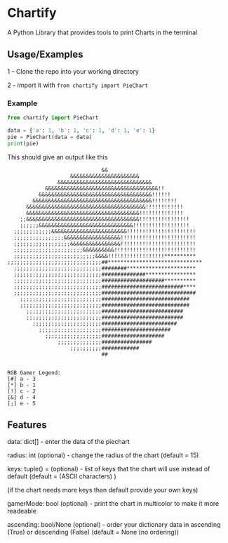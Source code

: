 
# Chartify

A Python Library that provides tools to print Charts in the terminal

## Usage/Examples

1 - Clone the repo into your working directory

2 - import it with `from chartify import PieChart`

### Example

```python
from chartify import PieChart

data = {'a': 1, 'b': 1, 'c': 1, 'd': 1, 'e': 1}
pie = PieChart(data = data)
print(pie)

```

This should give an output like this

```
                              &&                              
                    &&&&&&&&&&&&&&&&&&&&&&                    
                &&&&&&&&&&&&&&&&&&&&&&&&&&&&&&                
            &&&&&&&&&&&&&&&&&&&&&&&&&&&&&&&&&&&&!!            
          &&&&&&&&&&&&&&&&&&&&&&&&&&&&&&&&&&&&!!!!!!          
        &&&&&&&&&&&&&&&&&&&&&&&&&&&&&&&&&&&&&&!!!!!!!!        
      &&&&&&&&&&&&&&&&&&&&&&&&&&&&&&&&&&&&&&!!!!!!!!!!!!      
      &&&&&&&&&&&&&&&&&&&&&&&&&&&&&&&&&&&&!!!!!!!!!!!!!!      
    ;;&&&&&&&&&&&&&&&&&&&&&&&&&&&&&&&&&&&&!!!!!!!!!!!!!!!!    
    ;;;;;;&&&&&&&&&&&&&&&&&&&&&&&&&&&&&&!!!!!!!!!!!!!!!!!!    
  ;;;;;;;;;;;;&&&&&&&&&&&&&&&&&&&&&&&&!!!!!!!!!!!!!!!!!!!!!!  
  ;;;;;;;;;;;;;;;;&&&&&&&&&&&&&&&&&&!!!!!!!!!!!!!!!!!!!!!!!!  
  ;;;;;;;;;;;;;;;;;;&&&&&&&&&&&&&&&&!!!!!!!!!!!!!!!!!!!!!!!!  
  ;;;;;;;;;;;;;;;;;;;;;;&&&&&&&&&&!!!!!!!!!!!!!!!!!!!!!!!!!!  
  ;;;;;;;;;;;;;;;;;;;;;;;;;;&&&&!!!!!!!!!!!!!!!!!!**********  
;;;;;;;;;;;;;;;;;;;;;;;;;;;;;;##******************************
  ;;;;;;;;;;;;;;;;;;;;;;;;;;;;########**********************  
  ;;;;;;;;;;;;;;;;;;;;;;;;;;;;##############****************  
  ;;;;;;;;;;;;;;;;;;;;;;;;;;;;####################**********  
  ;;;;;;;;;;;;;;;;;;;;;;;;;;;;##########################****  
  ;;;;;;;;;;;;;;;;;;;;;;;;;;;;##############################  
    ;;;;;;;;;;;;;;;;;;;;;;;;;;############################    
    ;;;;;;;;;;;;;;;;;;;;;;;;;;############################    
      ;;;;;;;;;;;;;;;;;;;;;;;;##########################      
      ;;;;;;;;;;;;;;;;;;;;;;;;##########################      
        ;;;;;;;;;;;;;;;;;;;;;;########################        
          ;;;;;;;;;;;;;;;;;;;;######################          
            ;;;;;;;;;;;;;;;;;;####################            
                ;;;;;;;;;;;;;;################                
                    ;;;;;;;;;;############                    
                              ##                              


RGB Gamer Legend:
[#] a - 3
[*] b - 1
[!] c - 2
[&] d - 4
[;] e - 5

```

## Features

data: dict[] - enter the data of the piechart 

radius: int (optional) - change the radius of the chart (default = 15)

keys: tuple() =  (optional) - list of keys that the chart will use instead of default (default = (ASCII characters) )

(if the chart needs more keys than default provide your own keys)

gamerMode: bool (optional) - print the chart in multicolor to make it more readeable 

ascending: bool/None (optional) - order your dictionary data in ascending (True) or descending (False) (default = None (no ordering)) 